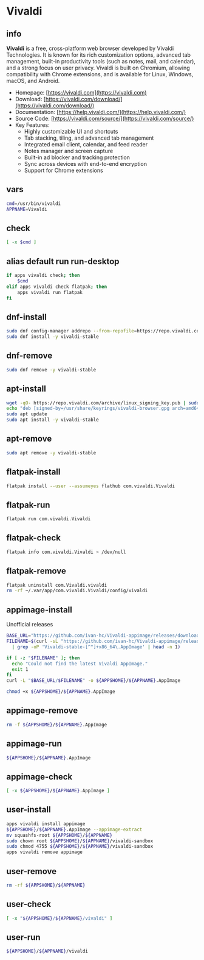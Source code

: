 # Vivaldi

## info
**Vivaldi** is a free, cross-platform web browser developed by Vivaldi Technologies. It is known for its rich customization options, advanced tab management, built-in productivity tools (such as notes, mail, and calendar), and a strong focus on user privacy. Vivaldi is built on Chromium, allowing compatibility with Chrome extensions, and is available for Linux, Windows, macOS, and Android.

- Homepage: [https://vivaldi.com](https://vivaldi.com)
- Download: [https://vivaldi.com/download/](https://vivaldi.com/download/)
- Documentation: [https://help.vivaldi.com/](https://help.vivaldi.com/)
- Source Code: [https://vivaldi.com/source/](https://vivaldi.com/source/)
- Key Features:
  - Highly customizable UI and shortcuts
  - Tab stacking, tiling, and advanced tab management
  - Integrated email client, calendar, and feed reader
  - Notes manager and screen capture
  - Built-in ad blocker and tracking protection
  - Sync across devices with end-to-end encryption
  - Support for Chrome extensions


## vars
```sh
cmd=/usr/bin/vivaldi
APPNAME=Vivaldi
```

## check
```sh
[ -x $cmd ]
```

## alias default run run-desktop
```sh background
if apps vivaldi check; then
    $cmd
elif apps vivaldi check flatpak; then
    apps vivaldi run flatpak
fi
```

## dnf-install
```sh
sudo dnf config-manager addrepo --from-repofile=https://repo.vivaldi.com/archive/vivaldi-fedora.repo
sudo dnf install -y vivaldi-stable
```

## dnf-remove
```sh
sudo dnf remove -y vivaldi-stable
```

## apt-install
```sh
wget -qO- https://repo.vivaldi.com/archive/linux_signing_key.pub | sudo gpg --dearmor -o /usr/share/keyrings/vivaldi-browser.gpg
echo "deb [signed-by=/usr/share/keyrings/vivaldi-browser.gpg arch=amd64] https://repo.vivaldi.com/archive/deb/ stable main" | sudo tee /etc/apt/sources.list.d/vivaldi.list
sudo apt update
sudo apt install -y vivaldi-stable
```

## apt-remove
```sh
sudo apt remove -y vivaldi-stable
```

## flatpak-install
```sh
flatpak install --user --assumeyes flathub com.vivaldi.Vivaldi
```

## flatpak-run
```sh
flatpak run com.vivaldi.Vivaldi
```

## flatpak-check
```sh
flatpak info com.vivaldi.Vivaldi > /dev/null
```

## flatpak-remove
```sh
flatpak uninstall com.Vivaldi.vivaldi
rm -rf ~/.var/app/com.vivaldi.Vivaldi/config/vivaldi
```

## appimage-install
Unofficial releases

```sh
BASE_URL="https://github.com/ivan-hc/Vivaldi-appimage/releases/download/continuous"
FILENAME=$(curl -sL "https://github.com/ivan-hc/Vivaldi-appimage/releases/expanded_assets/continuous" \
  | grep -oP 'Vivaldi-stable-[^"]+x86_64\.AppImage' | head -n 1)

if [ -z "$FILENAME" ]; then
  echo "Could not find the latest Vivaldi AppImage."
  exit 1
fi
curl -L "$BASE_URL/$FILENAME" -o ${APPSHOME}/${APPNAME}.AppImage

chmod +x ${APPSHOME}/${APPNAME}.AppImage
```

## appimage-remove
```sh
rm -f ${APPSHOME}/${APPNAME}.AppImage
```

## appimage-run
```sh
${APPSHOME}/${APPNAME}.AppImage
```

## appimage-check
```sh
[ -x ${APPSHOME}/${APPNAME}.AppImage ]
```

## user-install
```sh
apps vivaldi install appimage
${APPSHOME}/${APPNAME}.AppImage --appimage-extract
mv squashfs-root ${APPSHOME}/${APPNAME}
sudo chown root ${APPSHOME}/${APPNAME}/vivaldi-sandbox
sudo chmod 4755 ${APPSHOME}/${APPNAME}/vivaldi-sandbox
apps vivaldi remove appimage
```

## user-remove
```sh
rm -rf ${APPSHOME}/${APPNAME}
```

## user-check
```sh
[ -x "${APPSHOME}/${APPNAME}/vivaldi" ]
```

## user-run
```sh
${APPSHOME}/${APPNAME}/vivaldi
```

